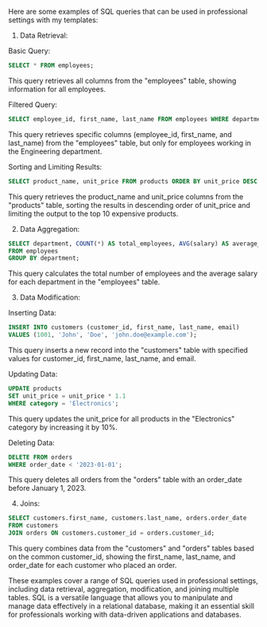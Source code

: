 Here are some examples of SQL queries that can be used in professional settings with my templates:

1. Data Retrieval:

Basic Query:
```sql
SELECT * FROM employees;
```
This query retrieves all columns from the "employees" table, showing information for all employees.

Filtered Query:
```sql
SELECT employee_id, first_name, last_name FROM employees WHERE department = 'Engineering';
```
This query retrieves specific columns (employee_id, first_name, and last_name) from the "employees" table, but only for employees working in the Engineering department.

Sorting and Limiting Results:
```sql
SELECT product_name, unit_price FROM products ORDER BY unit_price DESC LIMIT 10;
```
This query retrieves the product_name and unit_price columns from the "products" table, sorting the results in descending order of unit_price and limiting the output to the top 10 expensive products.

2. Data Aggregation:

```sql
SELECT department, COUNT(*) AS total_employees, AVG(salary) AS average_salary
FROM employees
GROUP BY department;
```
This query calculates the total number of employees and the average salary for each department in the "employees" table.

3. Data Modification:

Inserting Data:
```sql
INSERT INTO customers (customer_id, first_name, last_name, email)
VALUES (1001, 'John', 'Doe', 'john.doe@example.com');
```
This query inserts a new record into the "customers" table with specified values for customer_id, first_name, last_name, and email.

Updating Data:
```sql
UPDATE products
SET unit_price = unit_price * 1.1
WHERE category = 'Electronics';
```
This query updates the unit_price for all products in the "Electronics" category by increasing it by 10%.

Deleting Data:
```sql
DELETE FROM orders
WHERE order_date < '2023-01-01';
```
This query deletes all orders from the "orders" table with an order_date before January 1, 2023.

4. Joins:

```sql
SELECT customers.first_name, customers.last_name, orders.order_date
FROM customers
JOIN orders ON customers.customer_id = orders.customer_id;
```
This query combines data from the "customers" and "orders" tables based on the common customer_id, showing the first_name, last_name, and order_date for each customer who placed an order.

These examples cover a range of SQL queries used in professional settings, including data retrieval, aggregation, modification, and joining multiple tables.
SQL is a versatile language that allows you to manipulate and manage data effectively in a relational database, making it an essential skill for professionals working with data-driven applications and databases.
